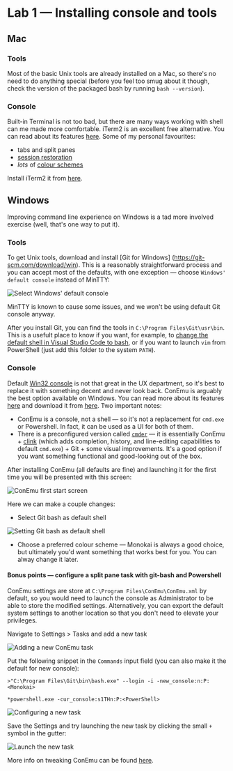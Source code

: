 # Lab 1 — Installing console and tools

## Mac
### Tools
Most of the basic Unix tools are already installed on a Mac, so there's no need to do anything special (before you feel too smug about it though, check the version of the packaged bash by running `bash --version`).

### Console
Built-in Terminal is not too bad, but there are many ways working with shell can me made more comfortable. iTerm2 is an excellent free alternative. You can read about its features [here](https://www.iterm2.com/features.html). Some of my personal favourites:
* tabs and split panes
* [session restoration](https://www.iterm2.com/documentation-restoration.html)
* *lots* of [colour schemes](http://iterm2colorschemes.com/)

Install iTerm2 it from [here](https://www.iterm2.com/downloads.html).

## Windows
Improving command line experience on Windows is a tad more involved exercise (well, that's one way to put it).

### Tools
To get Unix tools, download and install [Git for Windows] (https://git-scm.com/download/win). This is a reasonably straightforward process and you can accept most of the defaults, with one exception — choose `Windows' default console` instead of MinTTY:

![](img/git_1.png "Select Windows' default console")

MinTTY is known to cause some issues, and we won't be using default Git console anyway.

After you install Git, you can find the tools in `C:\Program Files\Git\usr\bin`. This is a usefult place to know if you want, for example, to [change the default shell in Visual Studio Code to bash](https://code.visualstudio.com/docs/editor/integrated-terminal#_configuration), or if you want to launch `vim` from PowerShell (just add this folder to the system `PATH`).

### Console
Default [Win32 console](https://en.wikipedia.org/wiki/Win32_console) is not that great in the UX department, so it's best to replace it with something decent and never look back. ConEmu is arguably the best option available on Windows. You can read more about its features [here](https://conemu.github.io/en/) and download it from [here](https://www.fosshub.com/ConEmu.html).
Two important notes:
* ConEmu is a console, not a shell — so it's not a replacement for `cmd.exe` or Powershell. In fact, it can be used as a UI for both of them.
* There is a preconfigured version called [`cmder`](http://cmder.net/) — it is essentially ConEmu + [clink](https://mridgers.github.io/clink/) (which adds completion, history, and line-editing capabilities to default `cmd.exe`) + Git + some visual improvements. It's a good option if you want something functional and good-looking out of the box.

After installing ConEmu (all defaults are fine) and launching it for the first time you will be presented with this screen:

![](img/conemu_1.png "ConEmu first start screen")

Here we can make a couple changes:
* Select Git bash as default shell

![](img/conemu_2.png "Setting Git bash as default shell")

* Choose a preferred colour scheme — Monokai is always a good choice, but ultimately you'd want something that works best for you. You can alway change it later.

#### Bonus points — configure a split pane task with git-bash and Powershell

ConEmu settings are store at `C:\Program Files\ConEmu\ConEmu.xml` by default, so you would need to launch the console as Administrator to be able to store the modified settings. Alternatively, you can export the default system settings to another location so that you don't need to elevate your privileges.

Navigate to Settings > Tasks and add a new task

![](img/conemu_3.png "Adding a new ConEmu task")

Put the following snippet in the `Commands` input field (you can also make it the default for new console):
```
>"C:\Program Files\Git\bin\bash.exe" --login -i -new_console:n:P:<Monokai>

*powershell.exe -cur_console:s1THn:P:<PowerShell>
```
![](img/conemu_4.png "Configuring a new task")


Save the Settings and try launching the new task by clicking the small `+` symbol in the gutter:

![](img/conemu_5.png "Launch the new task")

More info on tweaking ConEmu can be found [here](http://conemu.github.io/en/Settings.html#id1610).
